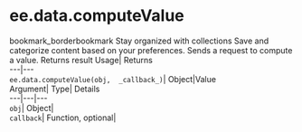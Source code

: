  
#  ee.data.computeValue 
bookmark_borderbookmark Stay organized with collections  Save and categorize content based on your preferences. 
Sends a request to compute a value. 
Returns result
Usage| Returns  
---|---  
`ee.data.computeValue(obj,  _callback_)`| Object|Value  
Argument| Type| Details  
---|---|---  
`obj`| Object|   
`callback`| Function, optional|   
